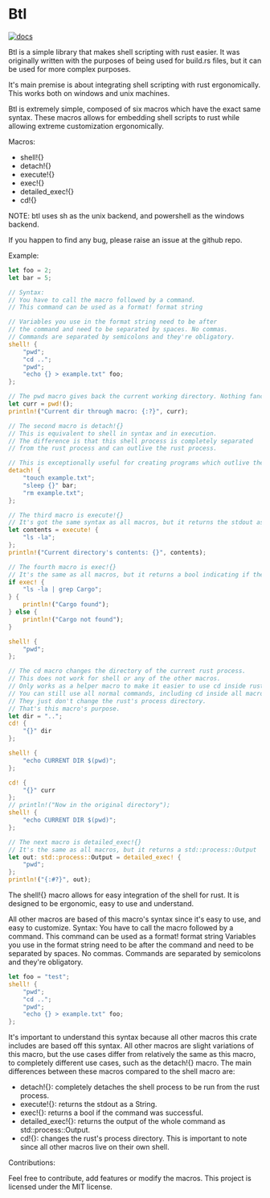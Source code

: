 # Btl

[![docs](https://docs.rs/btl/badge.svg?version=0.2.4)](https://crates.io/crates/btl)

Btl is a simple library that makes shell scripting with rust easier.
It was originally written with the purposes of being used for build.rs files,
but it can be used for more complex purposes.

It's main premise is about integrating shell scripting with rust ergonomically.
This works both on windows and unix machines.

Btl is extremely simple, composed of six macros which have the exact same syntax.
These macros allows for embedding shell scripts to rust while allowing extreme
customization ergonomically.

Macros:

- shell!{}
- detach!{}
- execute!{}
- exec!{}
- detailed_exec!{}
- cd!{}

NOTE:
btl uses sh as the unix backend, and powershell as the windows backend.

If you happen to find any bug, please raise an issue at the github repo.

Example:

```rust
let foo = 2;
let bar = 5;

// Syntax:
// You have to call the macro followed by a command.
// This command can be used as a format! format string

// Variables you use in the format string need to be after
// the command and need to be separated by spaces. No commas.
// Commands are separated by semicolons and they're obligatory.
shell! {
    "pwd";
    "cd ..";
    "pwd";
    "echo {} > example.txt" foo;
};

// The pwd macro gives back the current working directory. Nothing fancy.
let curr = pwd!();
println!("Current dir through macro: {:?}", curr);

// The second macro is detach!{}
// This is equivalent to shell in syntax and in execution.
// The difference is that this shell process is completely separated
// from the rust process and can outlive the rust process.

// This is exceptionally useful for creating programs which outlive the main process.
detach! {
    "touch example.txt";
    "sleep {}" bar;
    "rm example.txt";
};

// The third macro is execute!{}
// It's got the same syntax as all macros, but it returns the stdout as a String
let contents = execute! {
    "ls -la";
};
println!("Current directory's contents: {}", contents);

// The fourth macro is exec!{}
// It's the same as all macros, but it returns a bool indicating if the command succeded.
if exec! {
    "ls -la | grep Cargo";
} {
    println!("Cargo found");
} else {
    println!("Cargo not found");
}

shell! {
    "pwd";
};

// The cd macro changes the directory of the current rust process.
// This does not work for shell or any of the other macros.
// Only works as a helper macro to make it easier to use cd inside rust.
// You can still use all normal commands, including cd inside all macros.
// They just don't change the rust's process directory.
// That's this macro's purpose.
let dir = "..";
cd! {
    "{}" dir
};

shell! {
    "echo CURRENT DIR $(pwd)";
};

cd! {
    "{}" curr
};
// println!("Now in the original directory");
shell! {
    "echo CURRENT DIR $(pwd)";
};

// The next macro is detailed_exec!{}
// It's the same as all macros, but it returns a std::process::Output
let out: std::process::Output = detailed_exec! {
    "pwd";
};
println!("{:#?}", out);
```

The shell!{} macro allows for easy integration of the shell for rust.
It is designed to be ergonomic, easy to use and understand.

All other macros are based of this macro's syntax since it's easy to use,
and easy to customize.
Syntax:
You have to call the macro followed by a command.
This command can be used as a format! format string
Variables you use in the format string need to be after
the command and need to be separated by spaces. No commas.
Commands are separated by semicolons and they're obligatory.

```rust
let foo = "test";
shell! {
    "pwd";
    "cd ..";
    "pwd";
    "echo {} > example.txt" foo;
};
```

It's important to understand this syntax because all other macros this crate includes
are based off this syntax.
All other macros are slight variations of this macro,
but the use cases differ from relatively the same as this macro,
to completely different use cases, such as the detach!{} macro.
The main differences between these macros compared to the shell macro are:

- detach!{}: completely detaches the shell process to be run from the rust process.
- execute!{}: returns the stdout as a String.
- exec!{}: returns a bool if the command was successful.
- detailed_exec!{}: returns the output of the whole command as std::process::Output.
- cd!{}: changes the rust's process directory. This is important to note since all other macros live on their own shell.

Contributions:

Feel free to contribute, add features or modify the macros.
This project is licensed under the MIT license.
